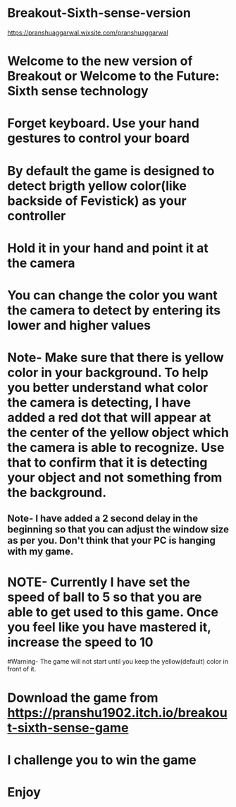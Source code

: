 # Breakout-Sixth-sense-version

https://pranshuaggarwal.wixsite.com/pranshuaggarwal

# Welcome to the new version of Breakout or Welcome to the Future: Sixth sense technology

# Forget keyboard. Use your hand gestures to control your board

# By default the game is designed to detect brigth yellow color(like backside of Fevistick) as your controller

# Hold it in your hand and point it at the camera

# You can change the color you want the camera to detect by entering its lower and higher values

# Note- Make sure that there is yellow color in your background. To help you better understand what color the camera is detecting, I have added a red dot that will appear at the center of the yellow object which the camera is able to recognize. Use that to confirm that it is detecting your object and not something from the background.

## Note- I have added a 2 second delay in the beginning so that you can adjust the window size as per you. Don't think that your PC is hanging with my game.

# NOTE- Currently I have set the speed of ball to 5 so that you are able to get used to this game. Once you feel like you have mastered it, increase the speed to 10

#Warning- The game will not start until you keep the yellow(default) color in front of it.

# Download the game from https://pranshu1902.itch.io/breakout-sixth-sense-game

# I challenge you to win the game
# Enjoy
